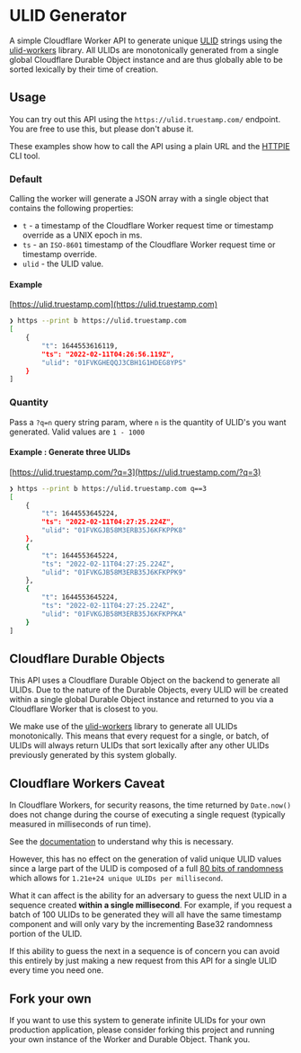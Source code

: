 # ULID Generator

A simple Cloudflare Worker API to generate unique [ULID](https://github.com/ulid/spec) strings using the [ulid-workers](https://github.com/ryan-mars/ulid-workers) library. All ULIDs are monotonically generated from a single global Cloudflare Durable Object instance and are thus globally able to be sorted lexically by their time of creation.

## Usage

You can try out this API using the `https://ulid.truestamp.com/` endpoint. You are free to use this, but please don't abuse it.

These examples show how to call the API using a plain URL and the [HTTPIE](https://httpie.io/cli) CLI tool.

### Default

Calling the worker will generate a JSON array with a single object that contains the following properties:

- `t` - a timestamp of the Cloudflare Worker request time or timestamp override as a UNIX epoch in ms.
- `ts` - an `ISO-8601` timestamp of the Cloudflare Worker request time or timestamp override.
- `ulid` - the ULID value.

#### Example

[https://ulid.truestamp.com](https://ulid.truestamp.com)

```sh
❯ https --print b https://ulid.truestamp.com
[
    {
        "t": 1644553616119,
        "ts": "2022-02-11T04:26:56.119Z",
        "ulid": "01FVKGHEQQJ3CBH1G1HDEG8YPS"
    }
]
```

### Quantity

Pass a `?q=n` query string param, where `n` is the quantity of ULID's you want generated. Valid values are `1 - 1000`

#### Example : Generate three ULIDs

[https://ulid.truestamp.com/?q=3](https://ulid.truestamp.com/?q=3)

```sh
❯ https --print b https://ulid.truestamp.com q==3
[
    {
        "t": 1644553645224,
        "ts": "2022-02-11T04:27:25.224Z",
        "ulid": "01FVKGJB58M3ERB35J6KFKPPK8"
    },
    {
        "t": 1644553645224,
        "ts": "2022-02-11T04:27:25.224Z",
        "ulid": "01FVKGJB58M3ERB35J6KFKPPK9"
    },
    {
        "t": 1644553645224,
        "ts": "2022-02-11T04:27:25.224Z",
        "ulid": "01FVKGJB58M3ERB35J6KFKPPKA"
    }
]
```

## Cloudflare Durable Objects

This API uses a Cloudflare Durable Object on the backend to generate all ULIDs. Due to the nature of the Durable Objects, every ULID will be created within a single global Durable Object instance and returned to you via a Cloudflare Worker that is closest to you.

We make use of the [ulid-workers](https://github.com/ryan-mars/ulid-workers) library to generate all ULIDs monotonically. This means that every request for a single, or batch, of ULIDs will always return ULIDs that sort lexically after any other ULIDs previously generated by this system globally.

## Cloudflare Workers Caveat

In Cloudflare Workers, for security reasons, the time returned by `Date.now()` does not change during the course of executing a single request (typically measured in milliseconds of run time).

See the [documentation](https://developers.cloudflare.com/workers/learning/security-model#step-1-disallow-timers-and-multi-threading) to understand why this is necessary.

However, this has no effect on the generation of valid unique ULID values since a large part of the ULID is composed of a full [80 bits of randomness](https://github.com/ulid/spec#specification) which allows for `1.21e+24 unique ULIDs per millisecond`.

What it can affect is the ability for an adversary to guess the next ULID in a sequence created __within a single millisecond__. For example, if you request a batch of 100 ULIDs to be generated they will all have the same timestamp component and will only vary by the incrementing Base32 randomness portion of the ULID.

If this ability to guess the next in a sequence is of concern you can avoid this entirely by just making a new request from this API for a single ULID every time you need one.

## Fork your own

If you want to use this system to generate infinite ULIDs for your own production application, please consider forking this project and running your own instance of the Worker and Durable Object. Thank you.
